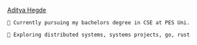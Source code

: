 
[Aditya Hegde](https://hegde.live/)

    🏫 Currently pursuing my bachelors degree in CSE at PES Uni.

    🔮 Exploring distributed systems, systems projects, go, rust 
